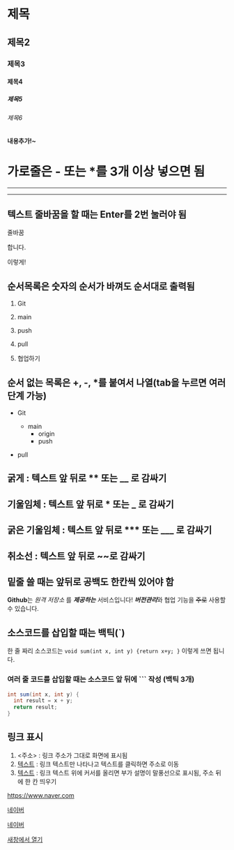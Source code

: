 # 제목
## 제목2
### 제목3
#### 제목4
##### 제목5
###### 제목6

#### 내용추가!~


# 가로줄은 - 또는 *를 3개 이상 넣으면 됨
---
***

## 텍스트 줄바꿈을 할 때는 Enter를 2번 눌러야 됨
줄바꿈

합니다.

이렇게!

## 순서목록은 숫자의 순서가 바껴도 순서대로 출력됨
1. Git

2. main

3. push

4. pull

5. 협업하기

## 순서 없는 목록은 +, -, *를 붙여서 나열(tab을 누르면 여러 단계 가능)

- Git
  * main
    - origin
    + push

- pull

## 굵게 : 텍스트 앞 뒤로 ** 또는 __ 로 감싸기
## 기울임체 : 텍스트 앞 뒤로 * 또는 _ 로 감싸기
## 굵은 기울임체 : 텍스트 앞 뒤로 *** 또는 ___ 로 감싸기
## 취소선 : 텍스트 앞 뒤로 ~~로 감싸기
## 밑줄 쓸 때는 앞뒤로 공백도 한칸씩 있어야 함

**Github**는 _원격 저장소_ 를 ___제공하는___ 서비스입니다!
***버전관리***와 협업 기능을 ~~주로~~ 사용할 수 있습니다.

## 소스코드를 삽입할 때는 백틱(`)

한 줄 짜리 소스코드는 `void sum(int x, int y) {return x+y; }` 이렇게 쓰면 됩니다.

### 여러 줄 코드를 삽입할 때는 소스코드 앞 뒤에 ``` 작성 (백틱 3개)
```java
int sum(int x, int y) {
  int result = x + y;
  return result;
}
```

## 링크 표시
1. <주소> : 링크 주소가 그대로 화면에 표시됨
2. [텍스트](주소) : 링크 텍스트만 나타나고 텍스트를 클릭하면 주소로 이동
3. [텍스트](주소 "부가설명") : 링크 텍스트 위에 커서를 올리면 부가 설명이 말풍선으로 표시됨, 주소 뒤에 한 칸 띄우기

<https://www.naver.com>

[네이버](https://www.naver.com)

[네이버](https://www.naver.com "클릭하면 네이버로 이동합니다.")

<a href="https://www.naver.com" target="_blank"> 새창에서 열기</a>





